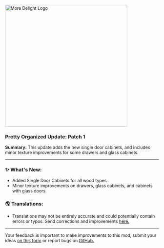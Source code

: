 <p align="left"><img src="https://cdn.modrinth.com/data/LTTvOp5L/images/fa93cf5d6d1e101e0783d9af61ebd7330881d791.png" alt="More Delight Logo" width="400">

<h3>Pretty Organized Update: Patch 1</h3>
<p><b>Summary:</b> This update adds the new single door cabinets, and includes minor texture improvements for some drawers and glass cabinets.</p>
<hr/>

<h3>✨ What's New:</h3>
<ul>
  <li>Added Single Door Cabinets for all wood types.</li>
  <li>Minor texture improvements on drawers, glass cabinets, and cabinets with glass doors.</li>
</ul>

<h3>🌎 Translations:</h3>
<ul>
  <li>Translations may not be entirely accurate and could potentially contain errors or typos. Send corrections and improvements <a href="https://github.com/axperty/storagedelight-forge/tree/master/src/main/resources/assets/storagedelight/lang">here.</a></li>
</ul>
<hr/>

<p>Your feedback is important to make improvements to this mod, submit your ideas <a href="https://forms.gle/rkabm2TRAiuAxYdm9">on this form</a> or report bugs on <a href="https://github.com/axperty/storagedelight-forge">GitHub.</a></p>
